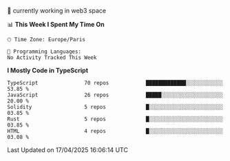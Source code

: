 🔭 currently working in web3 space

<!--START_SECTION:waka-->
📊 **This Week I Spent My Time On** 

```text
🕑︎ Time Zone: Europe/Paris

💬 Programming Languages: 
No Activity Tracked This Week
```

**I Mostly Code in TypeScript** 

```text
TypeScript               70 repos            █████████████░░░░░░░░░░░░   53.85 % 
JavaScript               26 repos            █████░░░░░░░░░░░░░░░░░░░░   20.00 % 
Solidity                 5 repos             █░░░░░░░░░░░░░░░░░░░░░░░░   03.85 % 
Rust                     5 repos             █░░░░░░░░░░░░░░░░░░░░░░░░   03.85 % 
HTML                     4 repos             █░░░░░░░░░░░░░░░░░░░░░░░░   03.08 % 
```




 Last Updated on 17/04/2025 16:06:14 UTC
<!--END_SECTION:waka-->
